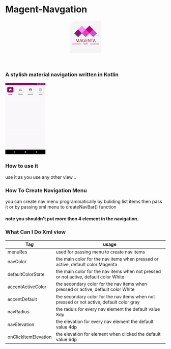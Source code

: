 # Magent-Navgation
<p align="center"><img src="https://github.com/vipafattal/Magent-Navgation/blob/master/readme/magent-icon.png" width=20%></p>
<br>

### A stylish material navigation written in Kotlin
<img src="https://github.com/vipafattal/Magent-Navgation/blob/master/readme/magentaNav.gif" width=25%>

### How to use it
use it as you use any other view...

### How To Create Navigation Menu
you can create nav menu programmatically by buliding list items then pass it or by passing xml menu to createNavBar() function 
#### note you shouldn't put more then 4 element in the navigation.

### What Can I Do Xml view
| Tag                        | usage                                                                                    |
| -------------------------- | ---------------------------------------------------------------------------------------- |
| menuRes                    | used for passing menu to create nav items                                                |
| navColor                   | the main color for the nav items when pressed or active, default color Magenta           |
| defaultColorState          | the main color for the nav items when not pressed or not active, default color White     |
| accentActiveColor          | the secondary color for the nav items when pressed or active, default color White        |
| accentDefault              | the secondary color for the nav items when not pressed or not active, default color gray |
| navRadius                  | the raduis for every nav element the default value 8dp |
| navElevation               | the elevation for every nav element the default value 4dp |
| onClickItemElevation               | the elevation for element when clicked the default value 6dp|





#####
```kotlin

```
